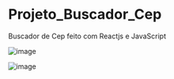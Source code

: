 # Projeto_Buscador_Cep
Buscador de Cep feito com Reactjs e JavaScript

![image](https://user-images.githubusercontent.com/91435382/158077356-b7bafb62-5e7f-4304-9efa-14c81c5ce27c.png)

![image](https://user-images.githubusercontent.com/91435382/158077379-2db07b73-8e35-4b30-b958-4448c272c1a3.png)
